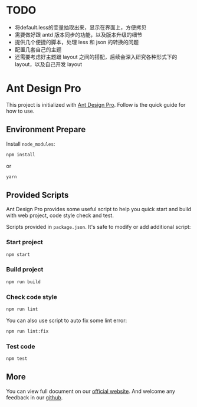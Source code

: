 # TODO
- 将default.less的变量抽取出来，显示在界面上，方便拷贝
- 需要做好跟 antd 版本同步的功能，以及版本升级的细节
- 提供几个便捷的脚本，处理 less 和 json 的转换的问题
- 配置几套自己的主题
- 还需要考虑好主题跟 layout 之间的搭配，后续会深入研究各种形式下的 layout，以及自己开发 layout


# Ant Design Pro

This project is initialized with [Ant Design Pro](https://pro.ant.design). Follow is the quick guide for how to use.

## Environment Prepare

Install `node_modules`:

```bash
npm install
```

or

```bash
yarn
```

## Provided Scripts

Ant Design Pro provides some useful script to help you quick start and build with web project, code style check and test.

Scripts provided in `package.json`. It's safe to modify or add additional script:

### Start project

```bash
npm start
```

### Build project

```bash
npm run build
```

### Check code style

```bash
npm run lint
```

You can also use script to auto fix some lint error:

```bash
npm run lint:fix
```

### Test code

```bash
npm test
```

## More

You can view full document on our [official website](https://pro.ant.design). And welcome any feedback in our [github](https://github.com/ant-design/ant-design-pro).
